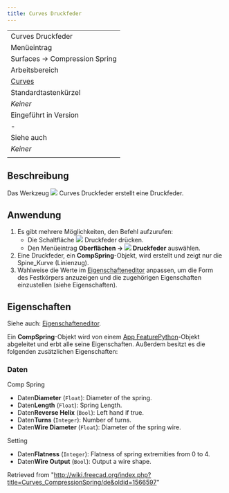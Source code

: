 ```yaml
---
title: Curves Druckfeder
---
```

|  |
| --- |
| Curves Druckfeder |
| Menüeintrag |
| Surfaces → Compression Spring |
| Arbeitsbereich |
| [Curves](/Curves_Workbench/de "Curves Workbench/de") |
| Standardtastenkürzel |
| *Keiner* |
| Eingeführt in Version |
| - |
| Siehe auch |
| *Keiner* |
|  |

## Beschreibung

Das Werkzeug ![](/images/Curves_CompressionSpring.svg) Curves Druckfeder erstellt eine Druckfeder.

## Anwendung

1. Es gibt mehrere Möglichkeiten, den Befehl aufzurufen:
   * Die Schaltfläche ![](/images/Curves_CompressionSpring.svg) Druckfeder drücken.
   * Den Menüeintrag **Oberflächen → ![](/images/Curves_CompressionSpring.svg) Druckfeder** auswählen.
2. Eine Druckfeder, ein **CompSpring**-Objekt, wird erstellt und zeigt nur die Spine\_Kurve (Linienzug).
3. Wahlweise die Werte im [Eigenschafteneditor](/Property_editor/de "Property editor/de") anpassen, um die Form des Festkörpers anzuzeigen und die zugehörigen Eigenschaften einzustellen (siehe Eigenschaften).

## Eigenschaften

Siehe auch: [Eigenschafteneditor](/Property_editor/de "Property editor/de").

Ein **CompSpring**-Objekt wird von einem [App FeaturePython](/App_FeaturePython/de "App FeaturePython/de")-Objekt abgeleitet und erbt alle seine Eigenschaften. Außerdem besitzt es die folgenden zusätzlichen Eigenschaften:

### Daten

Comp Spring

* Daten**Diameter** (`Float`): Diameter of the spring.
* Daten**Length** (`Float`): Spring Length.
* Daten**Reverse Helix** (`Bool`): Left hand if true.
* Daten**Turns** (`Integer`): Number of turns.
* Daten**Wire Diameter** (`Float`): Diameter of the spring wire.

Setting

* Daten**Flatness** (`Integer`): Flatness of spring extremities from 0 to 4.
* Daten**Wire Output** (`Bool`): Output a wire shape.

Retrieved from "<http://wiki.freecad.org/index.php?title=Curves_CompressionSpring/de&oldid=1566597>"